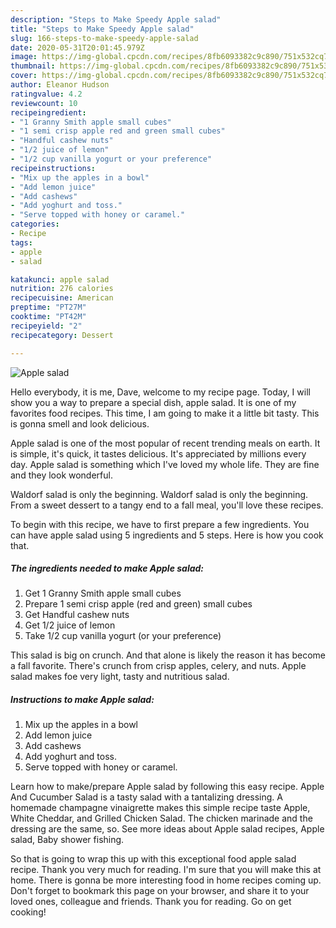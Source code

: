 ```yaml
---
description: "Steps to Make Speedy Apple salad"
title: "Steps to Make Speedy Apple salad"
slug: 166-steps-to-make-speedy-apple-salad
date: 2020-05-31T20:01:45.979Z
image: https://img-global.cpcdn.com/recipes/8fb6093382c9c890/751x532cq70/apple-salad-recipe-main-photo.jpg
thumbnail: https://img-global.cpcdn.com/recipes/8fb6093382c9c890/751x532cq70/apple-salad-recipe-main-photo.jpg
cover: https://img-global.cpcdn.com/recipes/8fb6093382c9c890/751x532cq70/apple-salad-recipe-main-photo.jpg
author: Eleanor Hudson
ratingvalue: 4.2
reviewcount: 10
recipeingredient:
- "1 Granny Smith apple small cubes"
- "1 semi crisp apple red and green small cubes"
- "Handful cashew nuts"
- "1/2 juice of lemon"
- "1/2 cup vanilla yogurt or your preference"
recipeinstructions:
- "Mix up the apples in a bowl"
- "Add lemon juice"
- "Add cashews"
- "Add yoghurt and toss."
- "Serve topped with honey or caramel."
categories:
- Recipe
tags:
- apple
- salad

katakunci: apple salad 
nutrition: 276 calories
recipecuisine: American
preptime: "PT27M"
cooktime: "PT42M"
recipeyield: "2"
recipecategory: Dessert

---
```



![Apple salad](https://img-global.cpcdn.com/recipes/8fb6093382c9c890/751x532cq70/apple-salad-recipe-main-photo.jpg)

Hello everybody, it is me, Dave, welcome to my recipe page. Today, I will show you a way to prepare a special dish, apple salad. It is one of my favorites food recipes. This time, I am going to make it a little bit tasty. This is gonna smell and look delicious.

Apple salad is one of the most popular of recent trending meals on earth. It is simple, it's quick, it tastes delicious. It's appreciated by millions every day. Apple salad is something which I've loved my whole life. They are fine and they look wonderful.

Waldorf salad is only the beginning. Waldorf salad is only the beginning. From a sweet dessert to a tangy end to a fall meal, you&#39;ll love these recipes.


To begin with this recipe, we have to first prepare a few ingredients. You can have apple salad using 5 ingredients and 5 steps. Here is how you cook that.

##### The ingredients needed to make Apple salad:

1. Get 1 Granny Smith apple small cubes
1. Prepare 1 semi crisp apple (red and green) small cubes
1. Get Handful cashew nuts
1. Get 1/2 juice of lemon
1. Take 1/2 cup vanilla yogurt (or your preference)


This salad is big on crunch. And that alone is likely the reason it has become a fall favorite. There&#39;s crunch from crisp apples, celery, and nuts. Apple salad makes foe very light, tasty and nutritious salad. 

##### Instructions to make Apple salad:

1. Mix up the apples in a bowl
1. Add lemon juice
1. Add cashews
1. Add yoghurt and toss.
1. Serve topped with honey or caramel.


Learn how to make/prepare Apple salad by following this easy recipe. Apple And Cucumber Salad is a tasty salad with a tantalizing dressing. A homemade champagne vinaigrette makes this simple recipe taste Apple, White Cheddar, and Grilled Chicken Salad. The chicken marinade and the dressing are the same, so. See more ideas about Apple salad recipes, Apple salad, Baby shower fishing. 

So that is going to wrap this up with this exceptional food apple salad recipe. Thank you very much for reading. I'm sure that you will make this at home. There is gonna be more interesting food in home recipes coming up. Don't forget to bookmark this page on your browser, and share it to your loved ones, colleague and friends. Thank you for reading. Go on get cooking!
